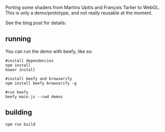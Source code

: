 

Porting some shaders from Martins Upitis and François Tarlier to WebGL. This is only a demo/prototype, and not really reusable at the moment.

See the blog post for details:


## running

You can run the demo with beefy, like so:

```
#install dependencies
npm install
bower install

#install beefy and browserify
npm install beefy browserify -g

#run beefy
beefy main.js --cwd demos
```

## building

```npm run build```

